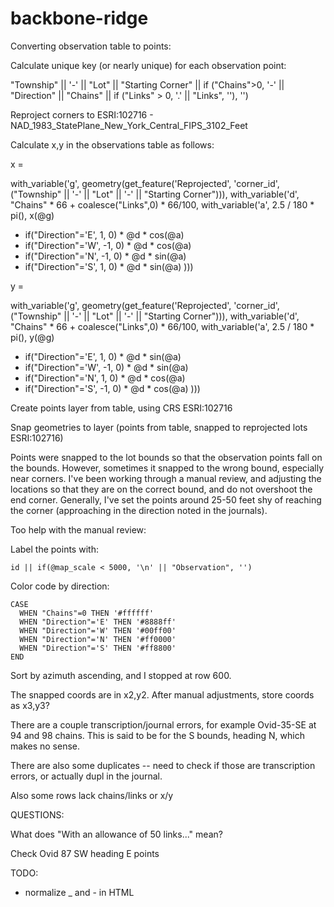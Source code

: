 # backbone-ridge

Converting observation table to points:


Calculate unique key (or nearly unique) for each observation point:

"Township" || '-' || "Lot" || "Starting Corner" || 
if ("Chains">0, '-' || "Direction" || "Chains" || if ("Links" > 0, '.' || "Links", ''), '')



Reproject corners to ESRI:102716 - NAD_1983_StatePlane_New_York_Central_FIPS_3102_Feet

Calculate x,y in the observations table as follows:

x =

with_variable('g', geometry(get_feature('Reprojected', 'corner_id', ("Township" || '-' || "Lot" || '-' || "Starting Corner"))),
with_variable('d', "Chains" * 66 + coalesce("Links",0) * 66/100,
with_variable('a', 2.5 / 180 * pi(),
x(@g)
+ if("Direction"='E', 1, 0) * @d * cos(@a)
+ if("Direction"='W', -1, 0) * @d * cos(@a)
+ if("Direction"='N', -1, 0) * @d * sin(@a)
+ if("Direction"='S', 1, 0) * @d * sin(@a)
)))



y = 

with_variable('g', geometry(get_feature('Reprojected', 'corner_id', ("Township" || '-' || "Lot" || '-' || "Starting Corner"))),
with_variable('d', "Chains" * 66 + coalesce("Links",0) * 66/100,
with_variable('a', 2.5 / 180 * pi(),
y(@g)
+ if("Direction"='E', 1, 0) * @d * sin(@a)
+ if("Direction"='W', -1, 0) * @d * sin(@a)
+ if("Direction"='N', 1, 0) * @d * cos(@a)
+ if("Direction"='S', -1, 0) * @d * cos(@a)
)))


Create points layer from table, using CRS ESRI:102716

Snap geometries to layer (points from table, snapped to reprojected lots ESRI:102716)

Points were snapped to the lot bounds so that the observation points fall on the bounds.  However, sometimes it snapped to the wrong bound, especially near corners.  I've been working through a manual review, and adjusting the locations so that they are on the correct bound, and do not overshoot the end corner.  Generally, I've set the points around 25-50 feet shy of reaching the corner (approaching in the direction noted in the journals).

Too help with the manual review:

Label the points with:
```
id || if(@map_scale < 5000, '\n' || "Observation", '')
```

Color code by direction:
```
CASE
  WHEN "Chains"=0 THEN '#ffffff'
  WHEN "Direction"='E' THEN '#8888ff'
  WHEN "Direction"='W' THEN '#00ff00'
  WHEN "Direction"='N' THEN '#ff0000'
  WHEN "Direction"='S' THEN '#ff8800'
END
```

Sort by azimuth ascending, and I stopped at row 600.

The snapped coords are in x2,y2.  After manual adjustments, store coords as x3,y3?

There are a couple transcription/journal errors, for example Ovid-35-SE at 94 and 98 chains.  This is said to be for the S bounds, heading N, which makes no sense.

There are also some duplicates -- need to check if those are transcription errors, or actually dupl in the journal.

Also some rows lack chains/links or x/y


QUESTIONS:

What does "With an allowance of 50 links..." mean?

Check Ovid 87 SW heading E points



TODO:

* normalize _ and - in HTML
